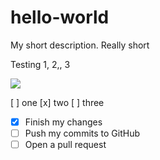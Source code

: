 # hello-world
My short description.  Really short

Testing 1, 2,, 3

![](https://github.com/actions/hello-world/workflows/Greet%20Everyone/badge.svg)


[ ] one
[x] two
[ ] three


- [x] Finish my changes
- [ ] Push my commits to GitHub
- [ ] Open a pull request
